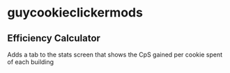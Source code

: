 # guycookieclickermods

## Efficiency Calculator
Adds a tab to the stats screen that shows the CpS gained per cookie spent of each building
